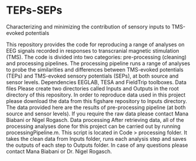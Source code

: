 # TEPs-SEPs
Characterizing and minimizing the contribution of sensory inputs to TMS-evoked potentials

This repository provides the code for reproducing a range of analyses on EEG signals recorded in responses to transcranial magnetic stimulation (TMS). The code is divided into two categories:  pre-processing (cleaning) and processing pipelines. The processing pipeline runs a range of analyses to probe the similarities and differences between TMS-evoked potentials (TEPs) and TMS-evoked sensory potentials (SEPs), at both source and sensor levels. 
Dependencies
 EEGLAB, TESA and FieldTrip toolboxes.
Data files
Please create two directories called Inputs and Outputs in the root directory of this repository.
In order to reproduce data used in this project please download the data from this figshare repository to Inputs directory. The data provided here are the results of pre-processing pipeline (at both source and sensor levels). If you require the raw data please contact Mana Biabani or Nigel Rogasch.
Data processing
After retrieving data, all of the processing analyses done for this project can be carried out by running processingPipeline.m. This script is located in Code > processing folder. It takes the clean data from Inputs folder, runs each analysis step and saves the outputs of each step to Outputs folder.
In case of any questions please contact Mana Biabani or Dr. Nigel Rogasch.
